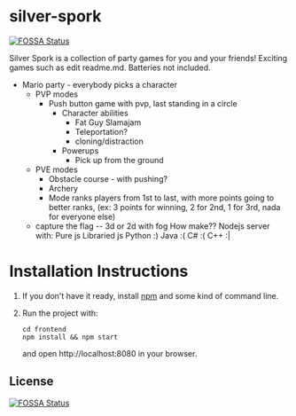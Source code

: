 # silver-spork
[![FOSSA Status](https://app.fossa.io/api/projects/git%2Bgithub.com%2FInnoviox%2Fsilver-spork.svg?type=shield)](https://app.fossa.io/projects/git%2Bgithub.com%2FInnoviox%2Fsilver-spork?ref=badge_shield)

Silver Spork is a collection of party games for you and your friends! Exciting games such as edit readme.md. Batteries not included.

 - Mario party - everybody picks a character
   - PVP modes
     - Push button game with pvp, last standing in a circle
       - Character abilities
         - Fat Guy Slamajam
         - Teleportation?
         - cloning/distraction
       - Powerups
         - Pick up from the ground
   - PVE modes
     - Obstacle course - with pushing?
     - Archery
     - Mode ranks players from 1st to last, with more points going to better ranks, (ex: 3 points for winning, 2 for 2nd, 1 for 3rd, nada for everyone else)
   - capture the flag -- 3d or 2d with fog
How make??
Nodejs server with:
Pure js
Libraried js
Python :)
Java :(
C# :(
C++ :|



# Installation Instructions

1. If you don't have it ready, install [npm](https://www.npmjs.com/get-npm) and some kind of command line.

2. Run the project with:

   ```
   cd frontend
   npm install && npm start
   ```

   and open http://localhost:8080 in your browser.

## License
[![FOSSA Status](https://app.fossa.io/api/projects/git%2Bgithub.com%2FInnoviox%2Fsilver-spork.svg?type=large)](https://app.fossa.io/projects/git%2Bgithub.com%2FInnoviox%2Fsilver-spork?ref=badge_large)